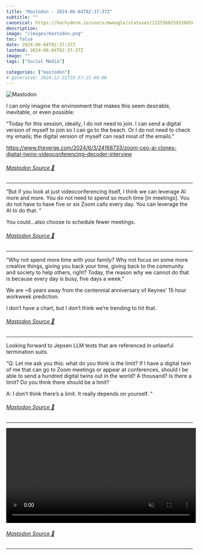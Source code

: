 ```yaml
---
title: "Mastodon - 2024-06-04T02:37:37Z"
subtitle: ""
canonical: https://hachyderm.io/users/mweagle/statuses/112556025932605034
description:
image: "/images/mastodon.png"
toc: false
date: 2024-06-04T02:37:37Z
lastmod: 2024-06-04T02:37:37Z
image: ""
tags: ["Social Media"]

categories: ["mastodon"]
# generated: 2024-12-22T19:57:25-08:00
---
```

![Mastodon](/images/mastodon.png)

<p>I can only imagine the environment that makes this seem desirable, inevitable, or even possible:</p><p>“Today for this session, ideally, I do not need to join. I can send a digital version of myself to join so I can go to the beach. Or I do not need to check my emails; the digital version of myself can read most of the emails.”</p><p><a href="https://www.theverge.com/2024/6/3/24168733/zoom-ceo-ai-clones-digital-twins-videoconferencing-decoder-interview" target="_blank" rel="nofollow noopener noreferrer" translate="no"><span class="invisible">https://www.</span><span class="ellipsis">theverge.com/2024/6/3/24168733</span><span class="invisible">/zoom-ceo-ai-clones-digital-twins-videoconferencing-decoder-interview</span></a></p>


###### [Mastodon Source 🐘](https://hachyderm.io/@mweagle/112556025932605034)

___

<p>“But if you look at just videoconferencing itself, I think we can leverage AI more and more. You do not need to spend so much time [in meetings]. You do not have to have five or six Zoom calls every day. You can leverage the AI to do that. “</p><p>You could…also choose to schedule fewer meetings.</p>


###### [Mastodon Source 🐘](https://hachyderm.io/@mweagle/112556029848233432)

___

<p>“Why not spend more time with your family? Why not focus on some more creative things, giving you back your time, giving back to the community and society to help others, right? Today, the reason why we cannot do that is because every day is busy, five days a week.”</p><p>We are ~6 years away from the centennial anniversary of Keynes’ 15 hour workweek prediction. </p><p>I don’t have a chart, but I don’t think we’re trending to hit that.</p>


###### [Mastodon Source 🐘](https://hachyderm.io/@mweagle/112556042105576899)

___

<p>Looking forward to Jepsen LLM tests that are referenced in unlawful termination suits. </p><p>“Q: Let me ask you this: what do you think is the limit? If I have a digital twin of me that can go to Zoom meetings or appear at conferences, should I be able to send a hundred digital twins out in the world? A thousand? Is there a limit? Do you think there should be a limit?</p><p>A: I don’t think there’s a limit. It really depends on yourself. “</p>


###### [Mastodon Source 🐘](https://hachyderm.io/@mweagle/112556059812002659)

___



<video controls autoplay muted loop width="512"><source src="8c5b30dcc1416f55.mp4" type="video/mp4" /></video>

###### [Mastodon Source 🐘](https://hachyderm.io/@mweagle/112556068142898641)

___
